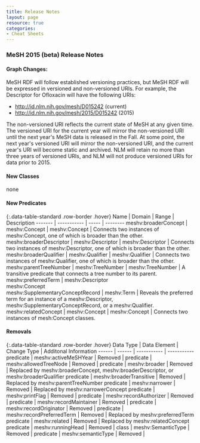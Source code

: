 ```yaml
---
title: Release Notes
layout: page
resource: true
categories:
- Cheat Sheets
---
```


### MeSH 2015 (beta) Release Notes    
<p/>

#### Graph Changes:

MeSH RDF will follow established versioning practices, but MeSH RDF will be expressed in versioned and non-versioned URIs. For example, the Descriptor for Ofloxacin will have the following URIs:

* http://id.nlm.nih.gov/mesh/D015242 (current)
* http://id.nlm.nih.gov/mesh/2015/D015242 (2015)

The non-versioned URI reflects the current state of MeSH at any given time. The versioned URI for the current year will mirror the non-versioned URI until the next year's MeSH data is released in the Fall. At some point, the next year's versioned URI will mirror the non-versioned URI, and the current year's URI will become static and archived. NLM will retain no more than three years of versioned URIs, and NLM will not produce versioned URIs for data prior to 2015. 


#### New Classes

none

#### New Predicates

{:.data-table-standard .row-border .hover}
Name | Domain | Range | Description
------- | ----------- | ----- | --------
meshv:broaderConcept | meshv:Concept | meshv:Concept | Connects two instances of meshv:Concept, one of which is broader than the other.
meshv:broaderDescriptor | meshv:Descriptor | meshv:Descriptor | Connects two instances of meshv:Descriptor, one of which is broader than the other.
meshv:broaderQualifier | meshv:Qualifier | meshv:Qualifier | Connects two instances of meshv:Qualifier, one of which is broader than the other.
meshv:parentTreeNumber | meshv:TreeNumber | meshv:TreeNumber | A transitive predicate that connects a tree number to its parent.
meshv:preferredTerm | meshv:Descriptor<br/>meshv:Concept<br/>meshv:SupplementaryConceptRecord | meshv:Term | Reveals the preferred term for an instance of a meshv:Descriptor, meshv:SupplementaryConceptRecord, or a meshv:Qualifier.
meshv:relatedConcept | meshv:Concept | meshv:Concept | Connects two instances of mesh:Concept classes.

#### Removals

{:.data-table-standard .row-border .hover}
Data Type | Data Element | Change Type | Additonal Information
------ | ------ | ----------- | -----------
predicate | meshv:activeMeSHYear | Removed | 
predicate | meshv:allowedTreeNode | Removed |
predicate | meshv:broader | Removed | Replaced by meshv:broaderConcept, meshv:broaderDescriptor, or meshv:broaderQualifier
predicate | meshv:broaderTransitive | Removed | Replaced by meshv:parentTreeNumber 
predicate | meshv:narrower | Removed | Replaced by meshv:narrowerConcept
predicate | meshv:printFlag | Removed | 
predicate | meshv:recordAuthorizer | Removed |
predicate | meshv:recordMaintainer | Removed |
predicate | meshv:recordOriginator | Removed |
predicate | meshv:recordPreferredTerm | Removed | Replaced by meshv:preferredTerm
predicate | meshv:related | Removed | Replaced by meshv:relatedConcept
predicate | meshv:runningHead | Removed |
class | meshv:SemanticType | Removed |
predicate | meshv:semanticType | Removed |







